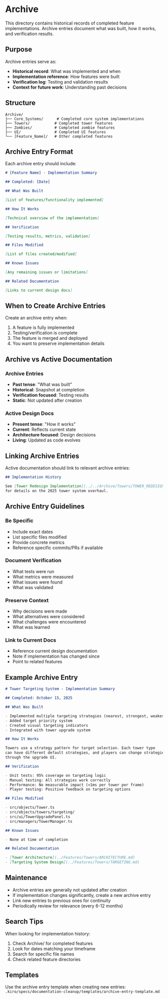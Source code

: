 # Archive

This directory contains historical records of completed feature implementations. Archive entries document what was built, how it works, and verification results.

## Purpose

Archive entries serve as:

- **Historical record**: What was implemented and when
- **Implementation reference**: How features were built
- **Verification log**: Testing and validation results
- **Context for future work**: Understanding past decisions

## Structure

```
Archive/
├── Core_Systems/      # Completed core system implementations
├── Towers/           # Completed tower features
├── Zombies/          # Completed zombie features
├── UI/               # Completed UI features
└── [Feature_Name]/   # Other completed features
```

## Archive Entry Format

Each archive entry should include:

```markdown
# [Feature Name] - Implementation Summary

## Completed: [Date]

## What Was Built

[List of features/functionality implemented]

## How It Works

[Technical overview of the implementation]

## Verification

[Testing results, metrics, validation]

## Files Modified

[List of files created/modified]

## Known Issues

[Any remaining issues or limitations]

## Related Documentation

[Links to current design docs]
```

## When to Create Archive Entries

Create an archive entry when:

1. A feature is fully implemented
2. Testing/verification is complete
3. The feature is merged and deployed
4. You want to preserve implementation details

## Archive vs Active Documentation

### Archive Entries

- **Past tense**: "What was built"
- **Historical**: Snapshot at completion
- **Verification focused**: Testing results
- **Static**: Not updated after creation

### Active Design Docs

- **Present tense**: "How it works"
- **Current**: Reflects current state
- **Architecture focused**: Design decisions
- **Living**: Updated as code evolves

## Linking Archive Entries

Active documentation should link to relevant archive entries:

```markdown
## Implementation History

See [Tower Redesign Implementation](../../Archive/Towers/TOWER_REDESIGN.md)
for details on the 2025 tower system overhaul.
```

## Archive Entry Guidelines

### Be Specific

- Include exact dates
- List specific files modified
- Provide concrete metrics
- Reference specific commits/PRs if available

### Document Verification

- What tests were run
- What metrics were measured
- What issues were found
- What was validated

### Preserve Context

- Why decisions were made
- What alternatives were considered
- What challenges were encountered
- What was learned

### Link to Current Docs

- Reference current design documentation
- Note if implementation has changed since
- Point to related features

## Example Archive Entry

```markdown
# Tower Targeting System - Implementation Summary

## Completed: October 15, 2025

## What Was Built

- Implemented multiple targeting strategies (nearest, strongest, weakest)
- Added target priority system
- Created visual targeting indicators
- Integrated with tower upgrade system

## How It Works

Towers use a strategy pattern for target selection. Each tower type
can have different default strategies, and players can change strategies
through the upgrade UI.

## Verification

- Unit tests: 95% coverage on targeting logic
- Manual testing: All strategies work correctly
- Performance: No measurable impact (<1ms per tower per frame)
- Player testing: Positive feedback on targeting options

## Files Modified

- src/objects/Tower.ts
- src/objects/towers/targeting/
- src/ui/TowerUpgradePanel.ts
- src/managers/TowerManager.ts

## Known Issues

- None at time of completion

## Related Documentation

- [Tower Architecture](../Features/Towers/ARCHITECTURE.md)
- [Targeting System Design](../Features/Towers/TARGETING.md)
```

## Maintenance

- Archive entries are generally not updated after creation
- If implementation changes significantly, create a new archive entry
- Link new entries to previous ones for continuity
- Periodically review for relevance (every 6-12 months)

## Search Tips

When looking for implementation history:

1. Check Archive/ for completed features
2. Look for dates matching your timeframe
3. Search for specific file names
4. Check related feature directories

## Templates

Use the archive entry template when creating new entries:
`.kiro/specs/documentation-cleanup/templates/archive-entry-template.md`

